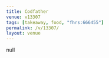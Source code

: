 ```yaml
---
title: Codfather
venue: v13307
tags: [takeaway, food, "fhrs:666455"]
permalink: /v/13307/
layout: venue
---
```

null